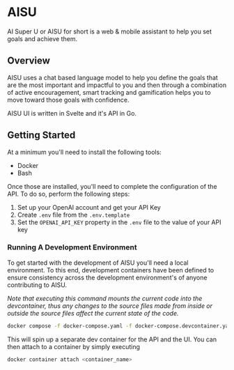 # AISU

AI Super U or AISU for short is a web & mobile assistant to help you set goals and achieve them.

## Overview

AISU uses a chat based language model to help you define the goals that are the most important and impactful to you and then through a combination of active encouragement, smart tracking and gamification helps you to move toward those goals with confidence.

AISU UI is written in Svelte and it's API in Go.

## Getting Started

At a minimum you'll need to install the following tools:
- Docker
- Bash

Once those are installed, you'll need to complete the configuration of the API. To do so, perform the following steps:
1. Set up your OpenAI account and get your API Key
2. Create `.env` file from the `.env.template`
3. Set the `OPENAI_API_KEY` property in the `.env` file to the value of your API key


### Running A Development Environment

To get started with the development of AISU you'll need a local environment. To this end, development containers have been defined to ensure consistency across the development environment's of anyone contributing to AISU.

_Note that executing this command mounts the current code into the devcontainer, thus any changes to the source files made from inside or outside the source files affect the current state of the code._

```bash
docker compose -f docker-compose.yaml -f docker-compose.devcontainer.yaml up -d --build  
```

This will spin up a separate dev container for the API and the UI. You can then attach to a container by simply executing 
```bash
docker container attach <container_name>
```
